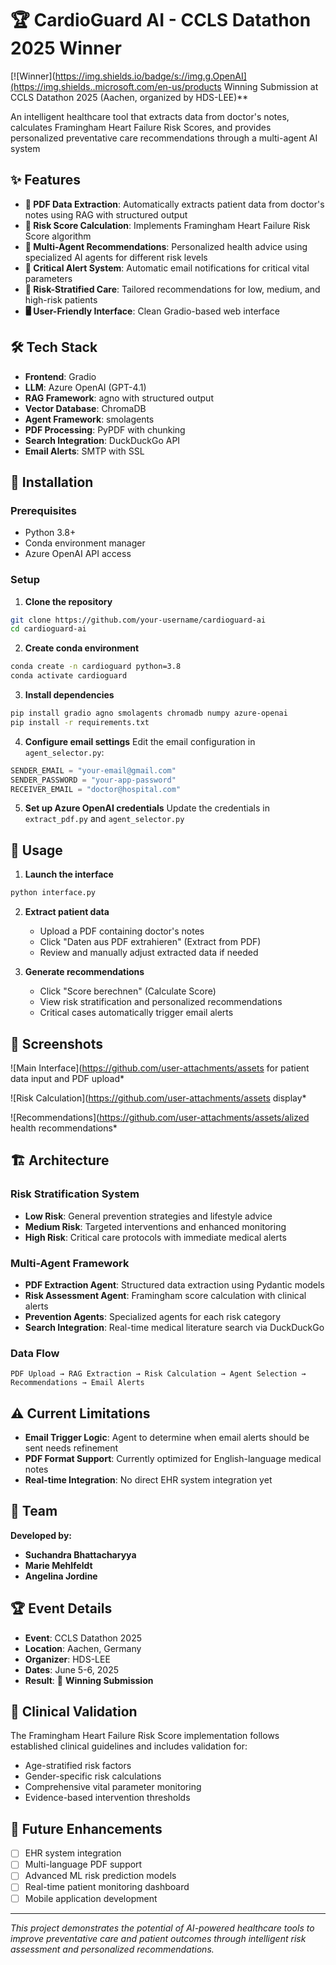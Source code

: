 # 🏆 CardioGuard AI - CCLS Datathon 2025 Winner

[![Winner](https://img.shields.io/badge/s://img.g.OpenAI](https://img.shields..microsoft.com/en-us/products Winning Submission at CCLS Datathon 2025 (Aachen, organized by HDS-LEE)**

An intelligent healthcare tool that extracts data from doctor's notes, calculates Framingham Heart Failure Risk Scores, and provides personalized preventative care recommendations through a multi-agent AI system

## ✨ Features

- **📄 PDF Data Extraction**: Automatically extracts patient data from doctor's notes using RAG with structured output
- **🧮 Risk Score Calculation**: Implements Framingham Heart Failure Risk Score algorithm
- **🤖 Multi-Agent Recommendations**: Personalized health advice using specialized AI agents for different risk levels
- **📧 Critical Alert System**: Automatic email notifications for critical vital parameters
- **🎯 Risk-Stratified Care**: Tailored recommendations for low, medium, and high-risk patients
- **🖥️ User-Friendly Interface**: Clean Gradio-based web interface

## 🛠️ Tech Stack

- **Frontend**: Gradio
- **LLM**: Azure OpenAI (GPT-4.1)
- **RAG Framework**: agno with structured output
- **Vector Database**: ChromaDB
- **Agent Framework**: smolagents
- **PDF Processing**: PyPDF with chunking
- **Search Integration**: DuckDuckGo API
- **Email Alerts**: SMTP with SSL

## 🚀 Installation

### Prerequisites
- Python 3.8+
- Conda environment manager
- Azure OpenAI API access

### Setup

1. **Clone the repository**
```bash
git clone https://github.com/your-username/cardioguard-ai
cd cardioguard-ai
```

2. **Create conda environment**
```bash
conda create -n cardioguard python=3.8
conda activate cardioguard
```

3. **Install dependencies**
```bash
pip install gradio agno smolagents chromadb numpy azure-openai
pip install -r requirements.txt
```

4. **Configure email settings**
Edit the email configuration in `agent_selector.py`:
```python
SENDER_EMAIL = "your-email@gmail.com"
SENDER_PASSWORD = "your-app-password" 
RECEIVER_EMAIL = "doctor@hospital.com"
```

5. **Set up Azure OpenAI credentials**
Update the credentials in `extract_pdf.py` and `agent_selector.py`

## 📖 Usage

1. **Launch the interface**
```bash
python interface.py
```

2. **Extract patient data**
   - Upload a PDF containing doctor's notes
   - Click "Daten aus PDF extrahieren" (Extract from PDF)
   - Review and manually adjust extracted data if needed

3. **Generate recommendations**
   - Click "Score berechnen" (Calculate Score)
   - View risk stratification and personalized recommendations
   - Critical cases automatically trigger email alerts

## 📱 Screenshots

![Main Interface](https://github.com/user-attachments/assets for patient data input and PDF upload*

![Risk Calculation](https://github.com/user-attachments/assets display*

![Recommendations](https://github.com/user-attachments/assets/alized health recommendations*

## 🏗️ Architecture

### Risk Stratification System
- **Low Risk**: General prevention strategies and lifestyle advice
- **Medium Risk**: Targeted interventions and enhanced monitoring  
- **High Risk**: Critical care protocols with immediate medical alerts

### Multi-Agent Framework
- **PDF Extraction Agent**: Structured data extraction using Pydantic models
- **Risk Assessment Agent**: Framingham score calculation with clinical alerts
- **Prevention Agents**: Specialized agents for each risk category
- **Search Integration**: Real-time medical literature search via DuckDuckGo

### Data Flow
```
PDF Upload → RAG Extraction → Risk Calculation → Agent Selection → Recommendations → Email Alerts
```

## ⚠️ Current Limitations

- **Email Trigger Logic**: Agent to determine when email alerts should be sent needs refinement
- **PDF Format Support**: Currently optimized for English-language medical notes
- **Real-time Integration**: No direct EHR system integration yet

## 👥 Team

**Developed by:**
- **Suchandra Bhattacharyya**
- **Marie Mehlfeldt** 
- **Angelina Jordine** 

## 🏆 Event Details

- **Event**: CCLS Datathon 2025
- **Location**: Aachen, Germany
- **Organizer**: HDS-LEE
- **Dates**: June 5-6, 2025
- **Result**: 🥇 **Winning Submission**

## 🔬 Clinical Validation

The Framingham Heart Failure Risk Score implementation follows established clinical guidelines and includes validation for:
- Age-stratified risk factors
- Gender-specific risk calculations  
- Comprehensive vital parameter monitoring
- Evidence-based intervention thresholds

## 🚀 Future Enhancements

- [ ] EHR system integration
- [ ] Multi-language PDF support
- [ ] Advanced ML risk prediction models
- [ ] Real-time patient monitoring dashboard
- [ ] Mobile application development

---

*This project demonstrates the potential of AI-powered healthcare tools to improve preventative care and patient outcomes through intelligent risk assessment and personalized recommendations.*


